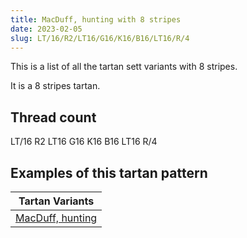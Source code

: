 ```yaml
---
title: MacDuff, hunting with 8 stripes
date: 2023-02-05
slug: LT/16/R2/LT16/G16/K16/B16/LT16/R/4
---
```

This is a list of all the tartan sett variants with 8 stripes.

It is a 8 stripes tartan.


## Thread count
LT/16 R2 LT16 G16 K16 B16 LT16 R/4

## Examples of this tartan pattern

| Tartan Variants |
|---------------|
| [MacDuff, hunting](/variants/lt/16/r2/lt16/g16/k16/b16/lt16/r/4-b304080-g008000-k000000-lt806050-rc00000)||
